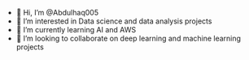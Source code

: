 - 👋 Hi, I’m @Abdulhaq005
- 👀 I’m interested in Data science and data analysis projects 
- 🌱 I’m currently learning AI and AWS
- 💞️ I’m looking to collaborate on deep learning and machine learning projects

<!---
Abdulhaq005/Abdulhaq005 is a ✨ special ✨ repository because its `README.md` (this file) appears on your GitHub profile.
You can click the Preview link to take a look at your changes.
--->
